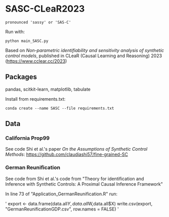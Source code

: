 # SASC-CLeaR2023

```
pronounced 'sassy' or 'SAS-C'
```

Run with:
```
python main_SASC.py
```
Based on _Non-parametric identifiability and sensitivity analysis of synthetic
control models_, published in CLeaR (Causal Learning and Reasoning) 2023 (https://www.cclear.cc/2023)




## Packages

pandas, scitkit-learn, matplotlib, tabulate

Install from requirements.txt:
```
conda create --name SASC --file requirements.txt
```
## Data

### California Prop99

See code Shi et al.'s paper _On the Assumptions of Synthetic Control Methods_: https://github.com/claudiashi57/fine-grained-SC

### German Reunification 
See code from Shi et al.'s code from "Theory for identification and Inference with Synthetic Controls: A Proximal Causal Inference Framework"

In line 73 of "Application_GermanReunification.R" run:

'
export <- data.frame(data.all$Y,data.all$W,data.all$X)
write.csv(export, "GermanReunificationGDP.csv", row.names = FALSE)
'